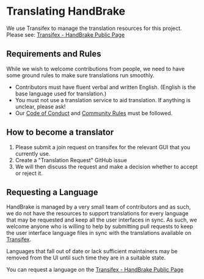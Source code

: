 # Translating HandBrake

We use Transifex to manage the translation resources for this project.
Please see: [Transifex - HandBrake Public Page](https://www.transifex.com/HandBrakeProject/public/)

## Requirements and Rules

While we wish to welcome contributions from people, we need to have some ground rules to make sure translations run smoothly. 

- Contributors must have fluent verbal and written English. (English is the base language used for translation.)
- You must not use a translation service to aid translation. If anything is unclear, please ask!
- Our [Code of Conduct](https://github.com/HandBrake/HandBrake/blob/master/CODE_OF_CONDUCT.md) and [Community Rules](https://forum.handbrake.fr/app.php/rules) must be followed.


## How to become a translator 

1. Please submit a join request on transifex for the relevant GUI that you currently use.
2. Create a "Translation Request" GitHub issue
3. We will then discuss the request and make a decision whether to accept or reject it.

## Requesting a Language

HandBrake is managed by a very small team of contributors and as such, we do not have the resources to support translations for every language that may be requested and keep all the user interfaces in sync. As such, we welcome anyone who is willing to help by submitting pull requests to keep the user interface language files in sync with the translations available on [Transifex](https://www.transifex.com/HandBrakeProject/public/).

Languages that fall out of date or lack sufficient maintainers may be removed from the UI until such time they are in a suitable state.

You can request a language on the [Transifex - HandBrake Public Page](https://www.transifex.com/HandBrakeProject/public/)
